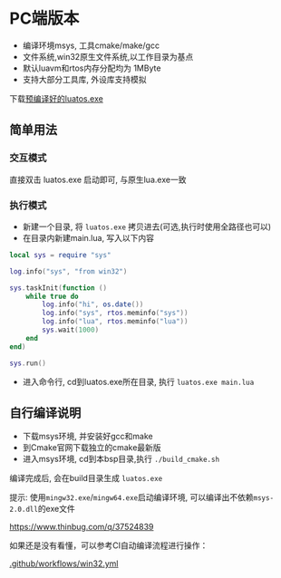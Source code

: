 # PC端版本

* 编译环境msys, 工具cmake/make/gcc
* 文件系统,win32原生文件系统,以工作目录为基点
* 默认luavm和rtos内存分配均为 1MByte
* 支持大部分工具库, 外设库支持模拟

下载[预编译好的luatos.exe](https://nightly.link/openLuat/LuatOS/workflows/win32/master)

## 简单用法

### 交互模式

直接双击 luatos.exe 启动即可, 与原生lua.exe一致

### 执行模式

* 新建一个目录, 将 `luatos.exe` 拷贝进去(可选,执行时使用全路径也可以)
* 在目录内新建main.lua, 写入以下内容

```lua
local sys = require "sys"

log.info("sys", "from win32")

sys.taskInit(function ()
    while true do
        log.info("hi", os.date())
        log.info("sys", rtos.meminfo("sys"))
        log.info("lua", rtos.meminfo("lua"))
        sys.wait(1000)
    end
end)

sys.run()
```

* 进入命令行, cd到luatos.exe所在目录, 执行 `luatos.exe main.lua`

## 自行编译说明

* 下载msys环境, 并安装好gcc和make
* 到Cmake官网下载独立的cmake最新版
* 进入msys环境, cd到本bsp目录,执行 `./build_cmake.sh`

编译完成后, 会在build目录生成 `luatos.exe`

提示: 使用`mingw32.exe`/`mingw64.exe`启动编译环境, 可以编译出不依赖`msys-2.0.dll`的exe文件

https://www.thinbug.com/q/37524839

如果还是没有看懂，可以参考CI自动编译流程进行操作：

[.github/workflows/win32.yml](https://gitee.com/openLuat/LuatOS/blob/master/.github/workflows/win32.yml#L19)
